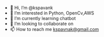 - 👋 Hi, I’m @kspavank
- 👀 I’m interested in Python, OpenCv,AWS
- 🌱 I’m currently learning chatbot
- 💞️ I’m looking to collaborate on 
- 📫 How to reach me kspavnak@gmail.com

<!Hi
kspavank/kspavank is a ✨ special ✨ repository because its `README.md` (this file) appears on your GitHub profile.
You can click the Preview link to take a look at your changes.
--->
